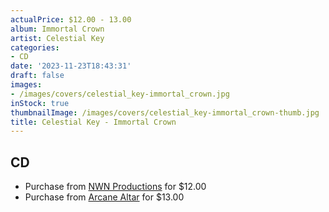 ```yaml
---
actualPrice: $12.00 - 13.00
album: Immortal Crown
artist: Celestial Key
categories:
- CD
date: '2023-11-23T18:43:31'
draft: false
images:
- /images/covers/celestial_key-immortal_crown.jpg
inStock: true
thumbnailImage: /images/covers/celestial_key-immortal_crown-thumb.jpg
title: Celestial Key - Immortal Crown
---
```


## CD
* Purchase from [NWN Productions](http://shop.nwnprod.com/index.php?route=product/product&path=93&product_id=20888&sort=pd.name&order=ASC) for $12.00
* Purchase from [Arcane Altar](https://arcanealtar.bigcartel.com/product/celestial-key-immortal-crown-cd) for $13.00
